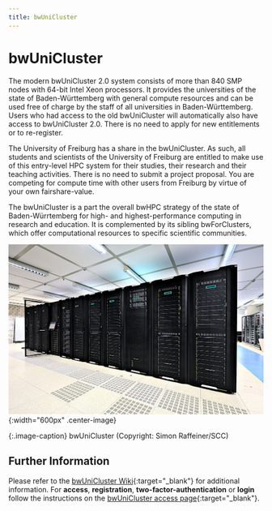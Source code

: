 ```yaml
---
title: bwUniCluster
---
```


# bwUniCluster

The modern bwUniCluster 2.0 system consists of more than 840 SMP nodes with 64-bit Intel Xeon processors.
It provides the universities of the state of Baden-Württemberg with general compute resources and can be
used free of charge by the staff of all universities in Baden-Württemberg. Users who had access to the old
bwUniCluster will automatically also have access to bwUniCluster 2.0. There is no need to apply for new
entitlements or to re-register. 

The University of Freiburg has a share in the bwUniCluster. As such, all students and scientists of the
University of Freiburg are entitled to make use of this entry-level HPC system for their studies,
their research and their teaching activities. 
There is no need to submit a project proposal. You are competing for compute time with other users from
Freiburg by virtue of your own fairshare-value.

The bwUniCluster is a part the overall bwHPC strategy of the state of Baden-Würrtemberg for high- and
highest-performance computing in research and education. It is complemented by its sibling bwForClusters,
which offer computational resources to specific scientific communities.

![bwUniCluster](/img/bwuni.jpg "bwUniCluster (Copyright: Simon Raffeiner/SCC)"){:width="600px" .center-image}

{:.image-caption}
bwUniCluster (Copyright: Simon Raffeiner/SCC)

## Further Information

Please refer to the [bwUniCluster Wiki](https://wiki.bwhpc.de/e/Category:BwUniCluster_2.0){:target="_blank"}
for additional information. For **access**, **registration**, **two-factor-authentication** or **login**
follow the instructions on the
[bwUniCluster access page](https://wiki.bwhpc.de/e/BwUniCluster_2.0_User_Access){:target="_blank"}.
